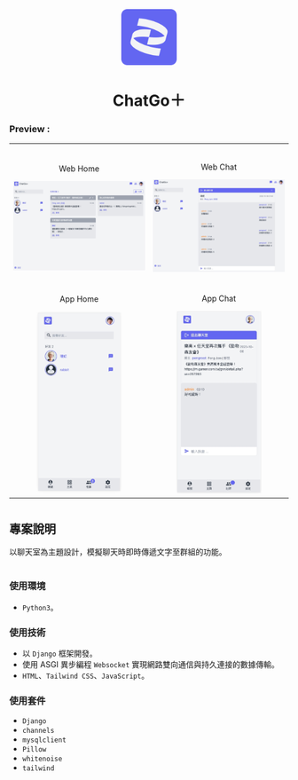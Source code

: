 
<div align="center">
<img width="20%" src="./assets/logo.png">

# ChatGo＋
</div>

###  Preview :

<table width="100%"> 
<tr>
<td width="50%">      
&nbsp; 
<br>
<p align="center">
  Web Home
</p>
<img src="./assets/web_Home.jpg">
</td> 
<td width="50%">
<br>
<p align="center">
  Web Chat 
</p>
<img src="./assets/Web_chat.jpg">
</td>
</tr>
<tr>
<td width="50%">      
&nbsp; 
<br>
<p align="center">
  App Home
</p>
<center>
<img src="./assets/app_Home.jpg" width='65%'>
</center>
</td> 
<td width="50%">
<br>
<p align="center">
  App Chat
</p>
<center>
<img src="./assets/App_chat.jpg" width='65%'>
</center>
</td>
</tr>
</table>

#

## 專案說明
以聊天室為主題設計，模擬聊天時即時傳遞文字至群組的功能。

#
### 使用環境
- `Python3`。

### 使用技術
- 以 `Django` 框架開發。
- 使用 ASGI 異步編程 `Websocket` 實現網路雙向通信與持久連接的數據傳輸。
- `HTML`、`Tailwind CSS`、`JavaScript`。


### 使用套件
- `Django`
- `channels`
- `mysqlclient`
- `Pillow`
- `whitenoise`
- `tailwind`
